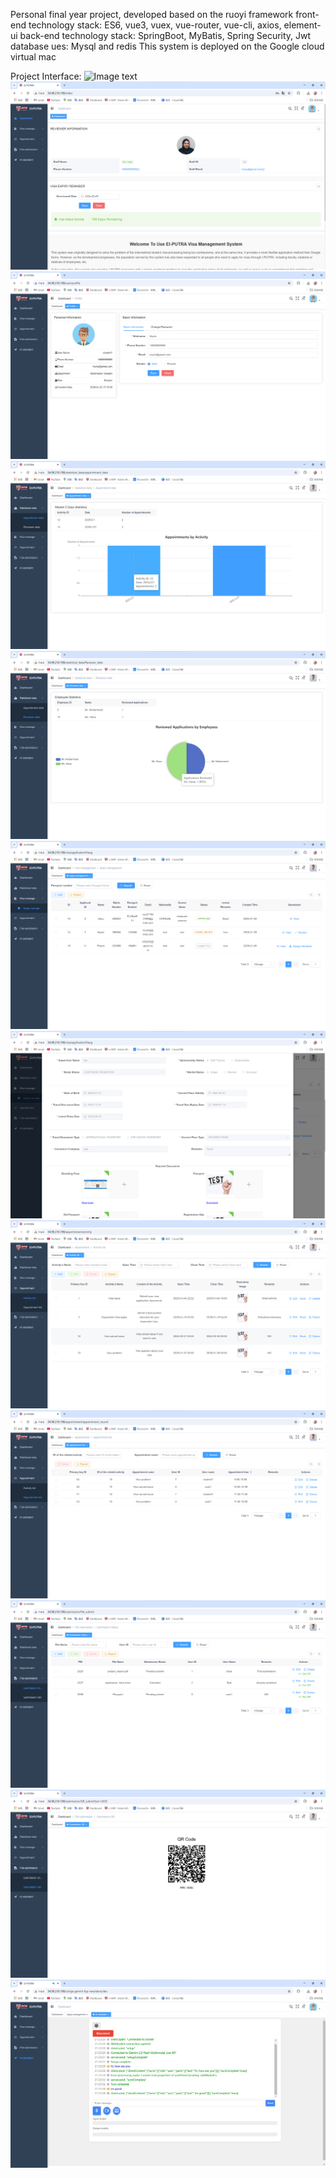 Personal final year project, developed based on the ruoyi framework
front-end technology stack: ES6, vue3, vuex, vue-router, vue-cli, axios, element-ui
back-end technology stack: SpringBoot, MyBatis, Spring Security, Jwt
database ues: Mysql and redis
This system is deployed on the Google cloud virtual mac

Project Interface:
![Image text](https://github.com/COLrge/My_upm_fyp/blob/master/img/%E5%B1%8F%E5%B9%95%E6%88%AA%E5%9B%BE%202025-01-26%20211705.png)
![Image text](https://github.com/COLrge/My_upm_fyp/blob/master/img/%E5%B1%8F%E5%B9%95%E6%88%AA%E5%9B%BE%202025-01-26%20212139.png)
![Image text](https://github.com/COLrge/My_upm_fyp/blob/master/img/%E5%B1%8F%E5%B9%95%E6%88%AA%E5%9B%BE%202025-01-26%20212252.png)
![Image text](https://github.com/COLrge/My_upm_fyp/blob/master/img/%E5%B1%8F%E5%B9%95%E6%88%AA%E5%9B%BE%202025-01-26%20224433.png)
![Image text](https://github.com/COLrge/My_upm_fyp/blob/master/img/%E5%B1%8F%E5%B9%95%E6%88%AA%E5%9B%BE%202025-01-26%20224456.png)
![Image text](https://github.com/COLrge/My_upm_fyp/blob/master/img/%E5%B1%8F%E5%B9%95%E6%88%AA%E5%9B%BE%202025-01-26%20224527.png)
![Image text](https://github.com/COLrge/My_upm_fyp/blob/master/img/%E5%B1%8F%E5%B9%95%E6%88%AA%E5%9B%BE%202025-01-26%20224610.png)
![Image text](https://github.com/COLrge/My_upm_fyp/blob/master/img/%E5%B1%8F%E5%B9%95%E6%88%AA%E5%9B%BE%202025-01-26%20224634.png)
![Image text](https://github.com/COLrge/My_upm_fyp/blob/master/img/%E5%B1%8F%E5%B9%95%E6%88%AA%E5%9B%BE%202025-01-26%20224732.png)
![Image text](https://github.com/COLrge/My_upm_fyp/blob/master/img/%E5%B1%8F%E5%B9%95%E6%88%AA%E5%9B%BE%202025-01-26%20224850.png)
![Image text](https://github.com/COLrge/My_upm_fyp/blob/master/img/%E5%B1%8F%E5%B9%95%E6%88%AA%E5%9B%BE%202025-01-26%20224910.png)
![Image text](https://github.com/COLrge/My_upm_fyp/blob/master/img/%E5%B1%8F%E5%B9%95%E6%88%AA%E5%9B%BE%202025-01-26%20212342.png)
